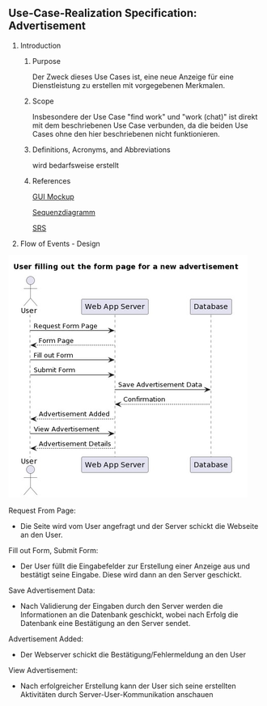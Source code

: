 
## Use-Case-Realization Specification: Advertisement

1. Introduction
    1. Purpose

       Der Zweck dieses Use Cases ist, eine neue Anzeige für eine Dienstleistung zu erstellen mit vorgegebenen Merkmalen.
    
    2. Scope

       Insbesondere der Use Case "find work" und "work (chat)" ist direkt mit dem beschriebenen Use Case verbunden, da die beiden Use Cases ohne den hier beschriebenen nicht funktionieren.
    
    3. Definitions, Acronyms, and Abbreviations

       wird bedarfsweise erstellt

    4. References
   
       [GUI Mockup](https://github.com/dhbw-ka-tinf22b5-dinder/Dinder-SRS/blob/main/MockUps/MockUp-Advertisement.pdf)
       
       [Sequenzdiagramm](https://github.com/dhbw-ka-tinf22b5-dinder/Dinder-SRS/blob/main/Diagramme/Sequenzdiagramme/FormPageAdvertisement.png)

       [SRS](https://github.com/dhbw-ka-tinf22b5-dinder/Dinder-SRS/blob/main/SoftwareRequirementsSpecification.md)


2. Flow of Events - Design

![Sequence Diagram](https://github.com/dhbw-ka-tinf22b5-dinder/Dinder-SRS/blob/main/Diagramme/Sequenzdiagramme/FormPageAdvertisement.png)

Request From Page:

- Die Seite wird vom User angefragt und der Server schickt die Webseite an den User.
    
Fill out Form, Submit Form:

- Der User füllt die Eingabefelder zur Erstellung einer Anzeige aus und bestätigt seine Eingabe. Diese wird dann an den Server geschickt.

Save Advertisement Data:

- Nach Validierung der Eingaben durch den Server werden die Informationen an die Datenbank geschickt, wobei nach Erfolg die Datenbank eine Bestätigung an den Server sendet. 

Advertisement Added:

- Der Webserver schickt die Bestätigung/Fehlermeldung an den User

View Advertisement:

- Nach erfolgreicher Erstellung kann der User sich seine erstellten Aktivitäten durch Server-User-Kommunikation
 anschauen
